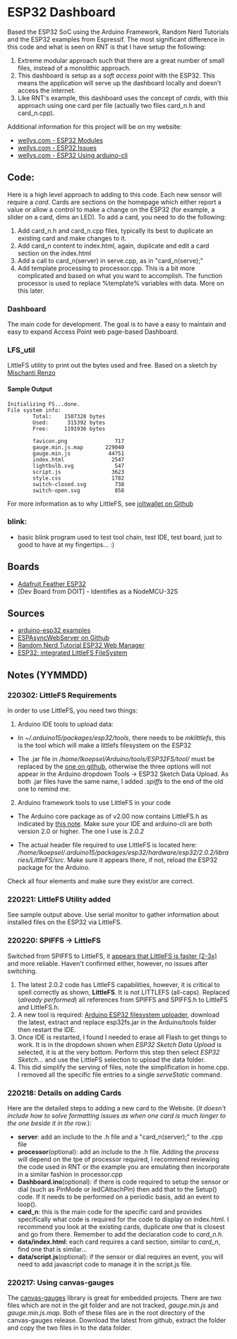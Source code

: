 # ESP32 Dashboard
Based the ESP32 SoC using the Arduino Framework, Random Nerd Tutorials and the ESP32 examples from Espressif. The most significant difference in this code and what is seen on RNT is that I have setup the following:
1) Extreme modular approach such that there are a great number of small files, instead of a monolithic approach.
2) This dashboard is setup as a *soft access point* with the ESP32. This means the application will serve up the dashboard locally and doesn't access the internet.
3) Like RNT's example, this dashboard uses the concept of *cards*, with this approach using one card per file (actually two files card_n.h and card_n.cpp).

Additional information for this project will be on my website:
* [wellys.com - ESP32 Modules](https://wellys.com/posts/esp32_modules/)
* [wellys.com - ESP32 Issues](https://wellys.com/posts/esp32_issues/)
* [wellys.com - ESP32 Using arduino-cli](https://wellys.com/posts/esp32_cli/)
## Code:
Here is a high level approach to adding to this code. Each new sensor will require a *card*. Cards are sections on the homepage which either report a value or allow a control to make a change on the ESP32 (for example, a slider on a card, dims an LED).
To add a card, you need to do the following:
1) Add card_n.h and card_n.cpp files, typically its best to duplicate an existing card and make changes to it.
2) Add card_n content to index.html, again, duplicate and edit a card section on the index.html
3) Add a call to card_n(server) in serve.cpp, as in "card_n(serve);"
4) Add template processing to processor.cpp. This is a bit more complicated and based on what you want to accomplish. The function processor is used to replace %template% variables with data. More on this later.
### Dashboard
The main code for development. The goal is to have a easy to maintain and easy to expand Access Point web page-based Dashboard. 
### LFS_util
LittleFS utility to print out the bytes used and free. Based on a sketch by [Mischanti Renzo](https://www.mischianti.org/2021/04/01/esp32-integrated-littlefs-filesystem-5/#LittleFS_File_System)
#### Sample Output
```
Initializing FS...done.
File system info:
        Total:    1507328 bytes
        Used:      315392 bytes
        Free:     1191936 bytes

        favicon.png               717
        gauge.min.js.map       229040
        gauge.min.js            44751
        index.html               2547
        lightbulb.svg             547
        script.js                3623
        style.css                1782
        switch-closed.svg         738
        switch-open.svg           858
```
For more information as to why LittleFS, see [joltwallet on Github](https://github.com/joltwallet/esp_littlefs)
### blink:
* basic blink program used to test tool chain, test IDE, test board, just to good to have at my fingertips... :)
## Boards
* [Adafruit Feather ESP32](https://learn.adafruit.com/adafruit-huzzah32-esp32-feather/overview)
* [Dev Board from DOIT] - Identifies as a NodeMCU-32S

## Sources
* [arduino-esp32 examples](https://github.com/espressif/arduino-esp32/tree/master/libraries/WiFi/examples)
* [ESPAsyncWebServer on Github](https://github.com/me-no-dev/ESPAsyncWebServer)
* [Random Nerd Tutorial ESP32 Web Manager](https://randomnerdtutorials.com/esp32-wi-fi-manager-asyncwebserver/)
* [ESP32: integrated LittleFS FileSystem](https://www.mischianti.org/2021/04/01/esp32-integrated-littlefs-filesystem-5/#LittleFS_File_System)

## Notes (YYMMDD)
### 220302: LittleFS Requirements
In order to use LittleFS, you need two things:

1. Arduino IDE tools to upload data:

* In *\~/.arduino15/packages/esp32/tools*, there needs to be *mklittlefs*, this is the tool which will make a littlefs filesystem on the ESP32

* The .jar file in */home/lkoepsel/Arduino/tools/ESP32FS/tool/* must be replaced by the [one on github](https://github.com/lorol/arduino-esp32fs-plugin), otherwise the three options will not appear in the Arduino dropdown Tools -> ESP32 Sketch Data Upload. As both .jar files have the same name, I added *.spiffs* to the end of the old one to remind me.

2. Arduino framework tools to use LittleFS in your code

* The Arduino core package as of v2.00 now contains LittleFS.h as indicated by [this note](https://github.com/lorol/LITTLEFS#ths-library-is-now-part-of-arduino-esp32-core-v2). Make sure your IDE and arduino-cli are both version 2.0 or higher. The one I use is *2.0.2*

* The actual header file required to use LittleFS is located here: */home/lkoepsel/.arduino15/packages/esp32/hardware/esp32/2.0.2/libraries/LittleFS/src*. Make sure it appears there, if not, reload the ESP32 package for the Arduino.
 
Check all four elements and make sure they exist/or are correct.
### 220221: LittleFS Utility added
See sample output above. Use serial monitor to gather information about installed files on the ESP32 via LittleFS.
### 220220: SPIFFS -> LittleFS
Switched from SPIFFS to LittleFS, it [appears that LittleFS is faster (2-3x)](https://github.com/joltwallet/esp_littlefs) and more reliable. Haven't confirmed either, however, no issues after switching.
1. The latest 2.0.2 code has LittleFS capabilities, however, it is critical to spell correctly as shown, **LittleFS**. It is not LITTLEFS (all-caps). Replaced (*already performed*) all references from SPIFFS and SPIFFS.h to LittleFS and LittleFS.h.
2. A new tool is required: [Arduino ESP32 filesystem uploader](https://github.com/lorol/arduino-esp32fs-plugin), download the latest, extract and replace esp32fs.jar in the Arduino/tools folder then restart the IDE.
3. Once IDE is restarted, I found I needed to erase all Flash to get things to work. It is in the dropdown shown when *ESP32 Sketch Data Upload* is selected, it is at the very bottom. Perform this step then select *ESP32 Sketch...* and use the LittleFS selection to upload the data folder.
4. This did simplify the serving of files, note the simplification in home.cpp. I removed all the specific file entries to a single *serveStatic* command.
### 220218: Details on adding Cards
Here are the detailed steps to adding a new card to the Website. (*It doesn't include how to solve formatting issues as when one card is much longer to the one beside it in the row.*):
* **server**: add an include to the .h file and a "card_n(server);" to the .cpp file
* **processor**(optional): add an include to the .h file. Adding the *process* will depend on the tpe of processor required, I recommend reviewing the code used in RNT or the example you are emulating then incorporate in a similar fashion in processor.cpp
* **Dashboard.ino**(optional): if there is code required to setup the sensor or dial (such as PinMode or ledCAttachPin) then add that to the Setup() code. If it needs to be performed on a periodic basis, add an event to loop().
* **card_n**: this is the main code for the specific card and provides specifically what code is required for the code to display on index.html. I recommend you look at the existing cards, duplicate one that is closest and go from there. Remember to add the declaration code to *card_n.h*.
* **data/index.html**: each card requires a card section, similar to *card_n*, find one that is similar...
* **data/script.js**(optional): if the sensor or dial requires an event, you will need to add javascript code to manage it in the script.js file. 
### 220217: Using canvas-gauges
The [canvas-gauges](https://github.com/Mikhus/canvas-gauges) library is great for embedded projects. There are two files which are not in the git folder and are not tracked, *gauge.min.js* and *gauge.min.js.map*. Both of these files are in the root directory of the canvas-gauges release. Download the latest from github, extract the folder and copy the two files in to the data folder.
